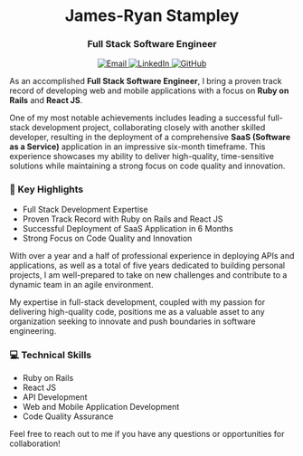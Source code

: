 <h1 align="center">James-Ryan Stampley</h1>
<h3 align="center">Full Stack Software Engineer</h3>

<p align="center">
  <a href="mailto:software.engineer.ryan@gmail.com">
    <img src="https://img.shields.io/badge/Email-Me-%23EA4335" alt="Email">
  </a>
  <a href="https://www.linkedin.com/in/james-ryan-stampley/">
    <img src="https://img.shields.io/badge/LinkedIn-Connect-%230077B5" alt="LinkedIn">
  </a>
  <a href="https://github.com/ComputerScienceWarrior">
    <img src="https://img.shields.io/badge/GitHub-Follow-%23181717" alt="GitHub">
  </a>
</p>

As an accomplished **Full Stack Software Engineer**, I bring a proven track record of developing web and mobile applications with a focus on **Ruby on Rails** and **React JS**.

One of my most notable achievements includes leading a successful full-stack development project, collaborating closely with another skilled developer, resulting in the deployment of a comprehensive **SaaS (Software as a Service)** application in an impressive six-month timeframe. This experience showcases my ability to deliver high-quality, time-sensitive solutions while maintaining a strong focus on code quality and innovation.

### :rocket: Key Highlights
- Full Stack Development Expertise
- Proven Track Record with Ruby on Rails and React JS
- Successful Deployment of SaaS Application in 6 Months
- Strong Focus on Code Quality and Innovation

With over a year and a half of professional experience in deploying APIs and applications, as well as a total of five years dedicated to building personal projects, I am well-prepared to take on new challenges and contribute to a dynamic team in an agile environment.

My expertise in full-stack development, coupled with my passion for delivering high-quality code, positions me as a valuable asset to any organization seeking to innovate and push boundaries in software engineering.

### :computer: Technical Skills
- Ruby on Rails
- React JS
- API Development
- Web and Mobile Application Development
- Code Quality Assurance

Feel free to reach out to me if you have any questions or opportunities for collaboration!
